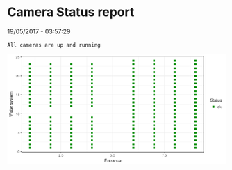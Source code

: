 Camera Status report
================
19/05/2017 - 03:57:29

    All cameras are up and running

![](camreport_files/figure-markdown_github/unnamed-chunk-2-1.png)
